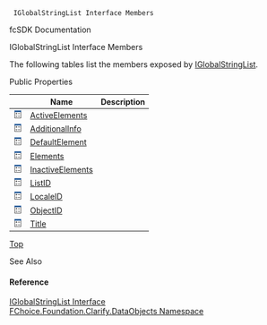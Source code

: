 ﻿     IGlobalStringList Interface Members                                                   

fcSDK Documentation

IGlobalStringList Interface Members

The following tables list the members exposed by [IGlobalStringList](fcSDK~FChoice.Foundation.Clarify.DataObjects.IGlobalStringList.md).

Public Properties

|   | Name | Description |
| --- | --- | --- |
| ![ Property](dotnetimages/Property.png) | [ActiveElements](fcSDK~FChoice.Foundation.Clarify.DataObjects.IGlobalStringList~ActiveElements.md) |   |
| ![ Property](dotnetimages/Property.png) | [AdditionalInfo](fcSDK~FChoice.Foundation.Clarify.DataObjects.IGlobalStringList~AdditionalInfo.md) |   |
| ![ Property](dotnetimages/Property.png) | [DefaultElement](fcSDK~FChoice.Foundation.Clarify.DataObjects.IGlobalStringList~DefaultElement.md) |   |
| ![ Property](dotnetimages/Property.png) | [Elements](fcSDK~FChoice.Foundation.Clarify.DataObjects.IGlobalStringList~Elements.md) |   |
| ![ Property](dotnetimages/Property.png) | [InactiveElements](fcSDK~FChoice.Foundation.Clarify.DataObjects.IGlobalStringList~InactiveElements.md) |   |
| ![ Property](dotnetimages/Property.png) | [ListID](fcSDK~FChoice.Foundation.Clarify.DataObjects.IGlobalStringList~ListID.md) |   |
| ![ Property](dotnetimages/Property.png) | [LocaleID](fcSDK~FChoice.Foundation.Clarify.DataObjects.IGlobalStringList~LocaleID.md) |   |
| ![ Property](dotnetimages/Property.png) | [ObjectID](fcSDK~FChoice.Foundation.Clarify.DataObjects.IGlobalStringList~ObjectID.md) |   |
| ![ Property](dotnetimages/Property.png) | [Title](fcSDK~FChoice.Foundation.Clarify.DataObjects.IGlobalStringList~Title.md) |   |

[Top](#top)

See Also

#### Reference

[IGlobalStringList Interface](fcSDK~FChoice.Foundation.Clarify.DataObjects.IGlobalStringList.md)  
[FChoice.Foundation.Clarify.DataObjects Namespace](fcSDK~FChoice.Foundation.Clarify.DataObjects_namespace.md)